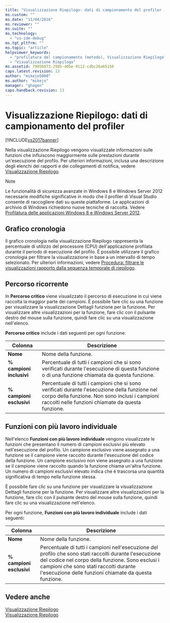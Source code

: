 ```yaml
---
title: "Visualizzazione Riepilogo: dati di campionamento del profiler | Microsoft Docs"
ms.custom: ""
ms.date: "11/04/2016"
ms.reviewer: ""
ms.suite: ""
ms.technology: 
  - "vs-ide-debug"
ms.tgt_pltfrm: ""
ms.topic: "article"
helpviewer_keywords: 
  - "profilatura del campionamento (metodo), Visualizzazione Riepilogo"
  - "Visualizzazione Riepilogo"
ms.assetid: 79056873-2985-40be-9112-cdbc26a65156
caps.latest.revision: 13
author: "mikejo5000"
ms.author: "mikejo"
manager: "ghogen"
caps.handback.revision: 13
---
```

# Visualizzazione Riepilogo: dati di campionamento del profiler
[!INCLUDE[vs2017banner](../code-quality/includes/vs2017banner.md)]

Nella visualizzazione Riepilogo vengono visualizzate informazioni sulle funzioni che influiscono maggiormente sulle prestazioni durante un'esecuzione del profilo.  Per ulteriori informazioni, inclusa una descrizione degli elenchi dei rapporti e dei collegamenti di notifica, vedere [Visualizzazione Riepilogo](../profiling/summary-view.md).  
  
> [!NOTE]
>  Le funzionalità di sicurezza avanzate in Windows 8 e Windows Server 2012 necessarie modifiche significative in modo che il profiler di Visual Studio consente di raccogliere dati su queste piattaforme.  Le applicazioni di archivio di Windows richiedono nuove tecniche di raccolta.  Vedere [Profilatura delle applicazioni Windows 8 e Windows Server 2012](../profiling/performance-tools-on-windows-8-and-windows-server-2012-applications.md).  
  
## Grafico cronologia  
 Il grafico cronologia nella visualizzazione Riepilogo rappresenta la percentuale di utilizzo del processore \(CPU\) dell'applicazione profilata durante il periodo di esecuzione del profilo.  È possibile utilizzare il grafico cronologia per filtrare la visualizzazione in base a un intervallo di tempo selezionato.  Per ulteriori informazioni, vedere [Procedura: filtrare le visualizzazioni rapporto dalla sequenza temporale di riepilogo](../profiling/how-to-filter-report-views-from-the-summary-timeline.md).  
  
## Percorso ricorrente  
 In **Percorso critico** viene visualizzato il percorso di esecuzione in cui viene raccolta la maggior parte dei campioni.  È possibile fare clic su una funzione per visualizzare la visualizzazione Dettagli funzione per la funzione.  Per visualizzare altre visualizzazioni per la funzione, fare clic con il pulsante destro del mouse sulla funzione, quindi fare clic su una visualizzazione nell'elenco.  
  
 **Percorso critico** include i dati seguenti per ogni funzione:  
  
|Colonna|Descrizione|  
|-------------|-----------------|  
|**Nome**|Nome della funzione.|  
|**% campioni inclusivi**|Percentuale di tutti i campioni che si sono verificati durante l'esecuzione di questa funzione o di una funzione chiamata da questa funzione.|  
|**% campioni esclusivi**|Percentuale di tutti i campioni che si sono verificati durante l'esecuzione della funzione nel corpo della funzione.  Non sono inclusi i campioni raccolti nelle funzioni chiamate da questa funzione.|  
  
## Funzioni con più lavoro individuale  
 Nell'elenco **Funzioni con più lavoro individuale** vengono visualizzate le funzioni che presentano il numero di campioni esclusivi più elevato nell'esecuzione del profilo.  Un campione esclusivo viene assegnato a una funzione se il campione viene raccolto durante l'esecuzione del codice della funzione.  Un campione esclusivo non viene assegnato a una funzione se il campione viene raccolto quando la funzione chiama un'altra funzione.  Un numero di campioni esclusivi elevato indica che è trascorsa una quantità significativa di tempo nella funzione stessa.  
  
 È possibile fare clic su una funzione per visualizzare la visualizzazione Dettagli funzione per la funzione.  Per visualizzare altre visualizzazioni per la funzione, fare clic con il pulsante destro del mouse sulla funzione, quindi fare clic su una visualizzazione nell'elenco.  
  
 Per ogni funzione, **Funzioni con più lavoro individuale** include i dati seguenti:  
  
|Colonna|Descrizione|  
|-------------|-----------------|  
|**Nome**|Nome della funzione.|  
|**% campioni esclusivi**|Percentuale di tutti i campioni nell'esecuzione del profilo che sono stati raccolti durante l'esecuzione del codice nel corpo della funzione.  Sono esclusi i campioni che sono stati raccolti durante l'esecuzione delle funzioni chiamate da questa funzione.|  
  
## Vedere anche  
 [Visualizzazione Riepilogo](../profiling/summary-view-dotnet-memory-data.md)   
 [Visualizzazione Riepilogo](../profiling/summary-view-instrumentation-data.md)